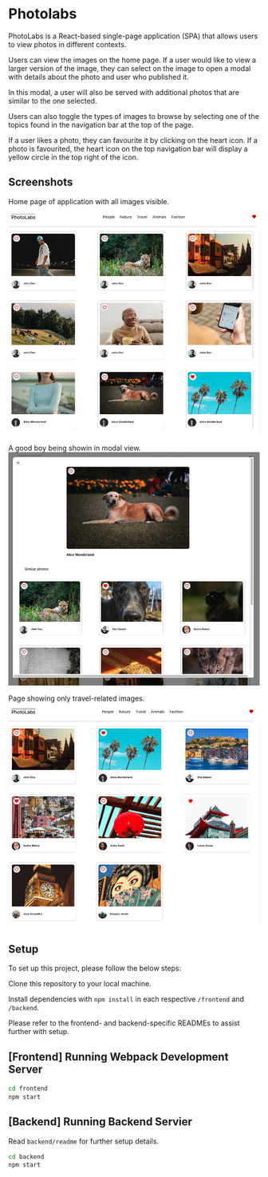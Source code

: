 # Photolabs
PhotoLabs is a React-based single-page application (SPA) that allows users to view photos in different contexts.

Users can view the images on the home page. If a user would like to view a larger version of the image, they can select on the image to open a modal with details about the photo and user who published it.

In this modal, a user will also be served with additional photos that are similar to the one selected.

Users can also toggle the types of images to browse by selecting one of the topics found in the navigation bar at the top of the page.

If a user likes a photo, they can favourite it by clicking on the heart icon. If a photo is favourited, the heart icon on the top navigation bar will display a yellow circle in the top right of the icon. 

## Screenshots

Home page of application with all images visible.
!["Home page of application with all images visible."](https://github.com/adkmcphee/photolabs/blob/main/docs/photolabs-homepage.png)

A good boy being showin in modal view.
!["A good boy being showin in modal view."](https://github.com/adkmcphee/photolabs/blob/main/docs/photolabs-modalView.png)

Page showing only travel-related images.
!["Page showing only travel-related images."](https://github.com/adkmcphee/photolabs/blob/main/docs/photolabs-travel-page.png)

## Setup
To set up this project, please follow the below steps:

Clone this repository to your local machine.

Install dependencies with `npm install` in each respective `/frontend` and `/backend`.

Please refer to the frontend- and backend-specific READMEs to assist further with setup. 

## [Frontend] Running Webpack Development Server

```sh
cd frontend
npm start
```

## [Backend] Running Backend Servier

Read `backend/readme` for further setup details.

```sh
cd backend
npm start
```
